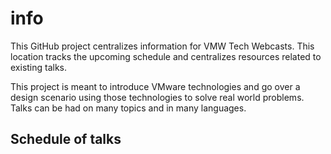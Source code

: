 # info

This GitHub project centralizes information for VMW Tech Webcasts. This location tracks the upcoming schedule and centralizes resources related to existing talks.

This project is meant to introduce VMware technologies and go over a design scenario using those technologies to solve real world problems. Talks can be had on many topics and in many languages. 

## Schedule of talks

